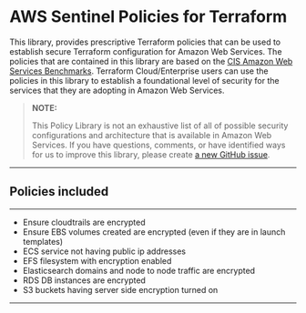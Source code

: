 # AWS Sentinel Policies for Terraform
This library, provides prescriptive Terraform policies that can be used to establish secure Terraform configuration for Amazon Web Services. The policies that are contained in this library are based on the [CIS Amazon Web Services Benchmarks](https://www.cisecurity.org/benchmark/amazon_web_services). Terraform Cloud/Enterprise users can use the policies in this library to establish a foundational level of security for the services that they are adopting in Amazon Web Services.

> **NOTE:**
>
> This Policy Library is not an exhaustive list of all of possible security configurations and architecture that is available in Amazon Web Services. If you have questions, comments, or have identified ways for us to improve this library, please create [a new GitHub issue](https://github.com/SPHTech-Platform/policy-library-aws/issues/new/choose).
>
---

## Policies included
---
-  Ensure cloudtrails are encrypted
-  Ensure EBS volumes created are encrypted (even if they are in launch templates)
-  ECS service not having public ip addresses
-  EFS filesystem with encryption enabled
-  Elasticsearch domains and node to node traffic are encrypted
-  RDS DB instances are encrypted
-  S3 buckets having server side encryption turned on
---

